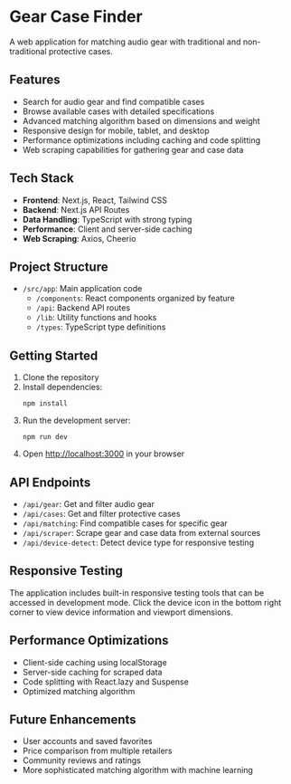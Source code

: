 # Gear Case Finder

A web application for matching audio gear with traditional and non-traditional protective cases.

## Features

- Search for audio gear and find compatible cases
- Browse available cases with detailed specifications
- Advanced matching algorithm based on dimensions and weight
- Responsive design for mobile, tablet, and desktop
- Performance optimizations including caching and code splitting
- Web scraping capabilities for gathering gear and case data

## Tech Stack

- **Frontend**: Next.js, React, Tailwind CSS
- **Backend**: Next.js API Routes
- **Data Handling**: TypeScript with strong typing
- **Performance**: Client and server-side caching
- **Web Scraping**: Axios, Cheerio

## Project Structure

- `/src/app`: Main application code
  - `/components`: React components organized by feature
  - `/api`: Backend API routes
  - `/lib`: Utility functions and hooks
  - `/types`: TypeScript type definitions

## Getting Started

1. Clone the repository
2. Install dependencies:
   ```
   npm install
   ```
3. Run the development server:
   ```
   npm run dev
   ```
4. Open [http://localhost:3000](http://localhost:3000) in your browser

## API Endpoints

- `/api/gear`: Get and filter audio gear
- `/api/cases`: Get and filter protective cases
- `/api/matching`: Find compatible cases for specific gear
- `/api/scraper`: Scrape gear and case data from external sources
- `/api/device-detect`: Detect device type for responsive testing

## Responsive Testing

The application includes built-in responsive testing tools that can be accessed in development mode. Click the device icon in the bottom right corner to view device information and viewport dimensions.

## Performance Optimizations

- Client-side caching using localStorage
- Server-side caching for scraped data
- Code splitting with React.lazy and Suspense
- Optimized matching algorithm

## Future Enhancements

- User accounts and saved favorites
- Price comparison from multiple retailers
- Community reviews and ratings
- More sophisticated matching algorithm with machine learning
